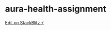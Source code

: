 # aura-health-assignment

[Edit on StackBlitz ⚡️](https://stackblitz.com/edit/stackblitz-starters-edpp59)